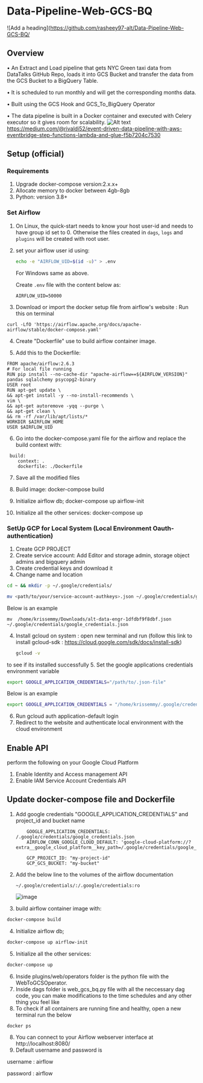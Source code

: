 # Data-Pipeline-Web-GCS-BQ
![Add a heading](https://github.com/rasheey97-alt/Data-Pipeline-Web-GCS-BQ/

## Overview
• An Extract and Load pipeline that gets NYC Green taxi data from DataTalks GitHub Repo,
loads it into GCS Bucket and transfer the data from the GCS Bucket to a BigQuery Table.

• It is scheduled to run monthly and will get the corresponding months data.

• Built using the GCS Hook and GCS_To_BigQuery Operator

• The data pipeline is built in a Docker container and executed with Celery executor so it gives room for scalability.
![Alt text](image.png) 
https://medium.com/@rivaldi52/event-driven-data-pipeline-with-aws-eventbridge-step-functions-lambda-and-glue-f5b7204c7530
## Setup (official)

### Requirements
1. Upgrade docker-compose version:2.x.x+
2. Allocate memory to docker between 4gb-8gb
3. Python: version 3.8+


### Set Airflow

1.  On Linux, the quick-start needs to know your host user-id and needs to have group id set to 0.
    Otherwise the files created in `dags`, `logs` and `plugins` will be created with root user.

2.  set your airflow user id using:

    ```bash
    echo -e "AIRFLOW_UID=$(id -u)" > .env
    ```

    For Windows same as above.

    Create `.env` file with the content below as:

    ```
    AIRFLOW_UID=50000
    ```
3. Download or import the docker setup file from airflow's website : Run this on terminal
```
curl -LfO 'https://airflow.apache.org/docs/apache-airflow/stable/docker-compose.yaml'
```
4. Create "Dockerfile" use to build airflow container image.

5. Add this to the Dockerfile:
```
FROM apache/airflow:2.6.3
# For local file running
RUN pip install --no-cache-dir "apache-airflow==${AIRFLOW_VERSION}" pandas sqlalchemy psycopg2-binary
USER root
RUN apt-get update \
&& apt-get install -y --no-install-recommends \
vim \
&& apt-get autoremove -yqq --purge \
&& apt-get clean \
&& rm -rf /var/lib/apt/lists/*
WORKDIR $AIRFLOW_HOME
USER $AIRFLOW_UID
```
6. Go into the docker-compose.yaml file for the airflow and replace the build context with:
```
 build:
    context: .
    dockerfile: ./Dockerfile
```
7. Save all the modified files

8. Build image: docker-compose build

9. Initialize airflow db; docker-compose up airflow-init

10. Initialize all the other services: docker-compose up

### SetUp GCP for Local System (Local Environment Oauth-authentication)
1. Create GCP PROJECT
2. Create service account: Add Editor and storage admin, storage object admins and bigquery admin
3. Create credential keys and download it
4. Change name and location
```bash
cd ~ && mkdir -p ~/.google/credentials/

mv <path/to/your/service-account-authkeys>.json ~/.google/credentials/google_credentials.json
```

   Below is an example
   
```
mv  /home/krissemmy/Downloads/alt-data-engr-1dfdbf9f8dbf.json ~/.google/credentials/google_credentials.json
```
4. Install gcloud on system : open new terminal and run    (follow this link to install gcloud-sdk : https://cloud.google.com/sdk/docs/install-sdk)

    ```bash
    gcloud -v
    ```
  to see if its installed successfully
5. Set the google applications credentials environment variable

  ```bash
  export GOOGLE_APPLICATION_CREDENTIALS="/path/to/.json-file"
  ```

  Below is an example

  ```bash
  export GOOGLE_APPLICATION_CREDENTIALS = "/home/krissemmy/.google/credentials/google_credentials.json"
  ```
6. Run gcloud auth application-default login
7. Redirect to the website and authenticate local environment with the cloud environment

## Enable API
perform the following on your Google Cloud Platform
1. Enable Identity  and Access management API
2. Enable IAM Service Account Credentials API


## Update docker-compose file and Dockerfile
1. Add google credentials "GOOGLE_APPLICATION_CREDENTIALS" and project_id and bucket name
    ```
        GOOGLE_APPLICATION_CREDENTIALS: /.google/credentials/google_credentials.json
        AIRFLOW_CONN_GOOGLE_CLOUD_DEFAULT: 'google-cloud-platform://?extra__google_cloud_platform__key_path=/.google/credentials/google_credentials.json'

        GCP_PROJECT_ID: "my-project-id"
        GCP_GCS_BUCKET: "my-bucket"
    ```
2. Add the below line to the volumes of the airflow documentation

    ```
    ~/.google/credentials/:/.google/credentials:ro
    ```
    ![image](https://github.com/rasheey97-alt/Data-Pipeline-Web-GCS-BQ/assets/119800888/bc2396d1-b9d5-4d6d-806c-ccc9253d9c89)


3. build airflow container image with:
```bash
docker-compose build
```
4. Initialize airflow db;
```bash
docker-compose up airflow-init
```
5. Initialize all the other services: 
```bash
docker-compose up
```
6. Inside plugins/web/operators folder is the python file with the WebToGCSOperator.
7. Inside dags folder is web_gcs_bq.py file with all the neccessary dag code, you can make modifications to the time schedules and any other thing you feel like
7. To check if all containers are running fine and healthy, open a new terminal run the below
```bash
docker ps
```
8. You can connect to your Airflow webserver interface at http://localhost:8080/
9. Default username and password is 

username : airflow

password : airflow
